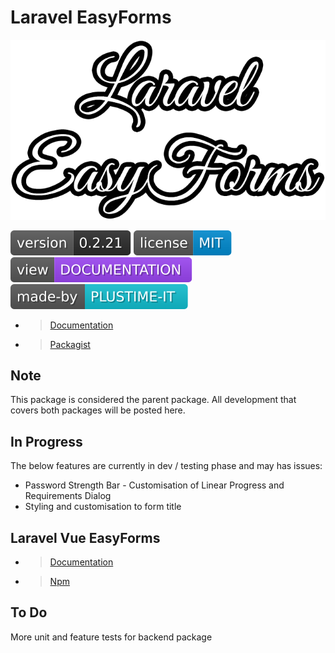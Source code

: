 # Laravel EasyForms

<p style="text-align: center;">

![Laravel EasyForms Logo](/src/Docs/assets/Laravel%20EasyForms%20Logo.png)

![Version Badge](./badges/version.svg)
[![License Badge](./badges/license.svg)](LICENSE)
[![Documentation Badge](./badges/documentation.svg)](https://plustimeit.github.io/Laravel-EasyForms/)
[![Made By](./badges/madeby.svg)](https://plustime.com.au)

</p>

- > [Documentation](https://plustimeit.github.io/Laravel-EasyForms/)
- > [Packagist](https://packagist.org/packages/plustime-it/laravel-easyforms)

## Note

This package is considered the parent package. All development that covers both packages will be posted here.

## In Progress

The below features are currently in dev / testing phase and may has issues:

- Password Strength Bar - Customisation of Linear Progress and Requirements Dialog
- Styling and customisation to form title

## Laravel Vue EasyForms

- > [Documentation](https://plustimeit.github.io/Laravel-Vue-EasyForms/#/)
- > [Npm](https://www.npmjs.com/package/laravel-vue-easyforms)

## To Do

More unit and feature tests for backend package
